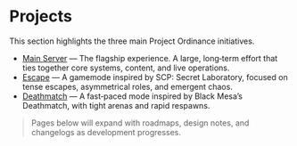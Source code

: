 # Projects

This section highlights the three main Project Ordinance initiatives.

- [Main Server](main-server.md) — The flagship experience. A large, long‑term effort that ties together core systems, content, and live operations.
- [Escape](escape.md) — A gamemode inspired by SCP: Secret Laboratory, focused on tense escapes, asymmetrical roles, and emergent chaos.
- [Deathmatch](deathmatch.md) — A fast‑paced mode inspired by Black Mesa’s Deathmatch, with tight arenas and rapid respawns.

> Pages below will expand with roadmaps, design notes, and changelogs as development progresses.
